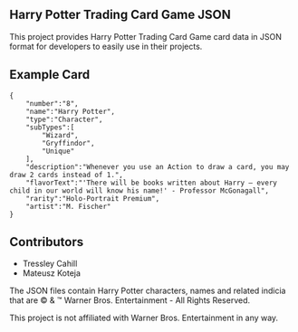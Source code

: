 Harry Potter Trading Card Game JSON
----
This project provides Harry Potter Trading Card Game card data in JSON format for developers to easily use in their projects.

Example Card
----
```
{
    "number":"8",
    "name":"Harry Potter",
    "type":"Character",
    "subTypes":[
        "Wizard",
        "Gryffindor",
        "Unique"
    ],
    "description":"Whenever you use an Action to draw a card, you may draw 2 cards instead of 1.",
    "flavorText":"'There will be books written about Harry — every child in our world will know his name!' - Professor McGonagall",
    "rarity":"Holo-Portrait Premium",
    "artist":"M. Fischer"
}
```

Contributors
----
- Tressley Cahill
- Mateusz Koteja

The JSON files contain Harry Potter characters, names and related indicia that are © & ™ Warner Bros. Entertainment - All Rights Reserved.

This project is not affiliated with Warner Bros. Entertainment in any way.